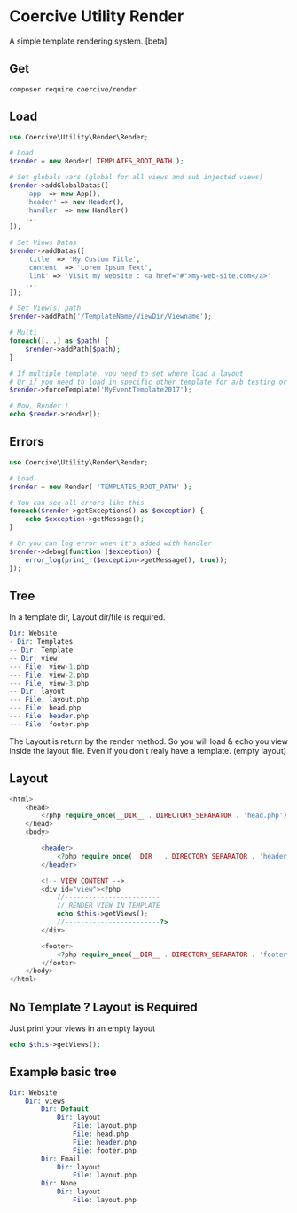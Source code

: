 Coercive Utility Render
=======================

A simple template rendering system. [beta]

Get
---
```
composer require coercive/render
```

Load
----
```php
use Coercive\Utility\Render\Render;

# Load
$render = new Render( TEMPLATES_ROOT_PATH );

# Set globals vars (global for all views and sub injected views)
$render->addGlobalDatas([
	'app' => new App(),
	'header' => new Header(),
	'handler' => new Handler()
	...
]);

# Set Views Datas
$render->addDatas([
	'title' => 'My Custom Title',
	'content' => 'Lorem Ipsum Text',
	'link' => 'Visit my website : <a href="#">my-web-site.com</a>'
	...
]);

# Set View(s) path
$render->addPath('/TemplateName/ViewDir/Viewname');

# Multi
foreach([...] as $path) {
    $render->addPath($path);
}

# If multiple template, you need to set where load a layout
# Or if you need to load in specific other template for a/b testing or events ...
$render->forceTemplate('MyEventTemplate2017');

# Now, Render !
echo $render->render();
```

## Errors
```php
use Coercive\Utility\Render\Render;

# Load
$render = new Render( 'TEMPLATES_ROOT_PATH' );

# You can see all errors like this
foreach($render->getExceptions() as $exception) {
    echo $exception->getMessage();
}

# Or you can log error when it's added with handler
$render->debug(function ($exception) {
    error_log(print_r($exception->getMessage(), true));
});
```

Tree
----
In a template dir, Layout dir/file is required.
```php
Dir: Website
- Dir: Templates
-- Dir: Template
-- Dir: view
--- File: view-1.php
--- File: view-2.php
--- File: view-3.php
-- Dir: layout
--- File: layout.php
--- File: head.php
--- File: header.php
--- File: footer.php
```
The Layout is return by the render method.
So you will load & echo you view inside the layout file.
Even if you don't realy have a template. (empty layout)

Layout
------
```php
<html>
	<head>
		<?php require_once(__DIR__ . DIRECTORY_SEPARATOR . 'head.php') ?>
	</head>
	<body>

		<header>
			<?php require_once(__DIR__ . DIRECTORY_SEPARATOR . 'header.php') ?>
		</header>

		<!-- VIEW CONTENT -->
		<div id="view"><?php
			//------------------------
			// RENDER VIEW IN TEMPLATE
			echo $this->getViews();
			//------------------------?>
		</div>

		<footer>
			<?php require_once(__DIR__ . DIRECTORY_SEPARATOR . 'footer.php') ?>
		</footer>
	</body>
</html>
```

No Template ? Layout is Required
------
Just print your views in an empty layout
```php
echo $this->getViews();
```

Example basic tree
------------------
```php
Dir: Website
	Dir: views
		Dir: Default
			Dir: layout
				File: layout.php
				File: head.php
				File: header.php
				File: footer.php
		Dir: Email
			Dir: layout
				File: layout.php
		Dir: None
			Dir: layout
				File: layout.php
```